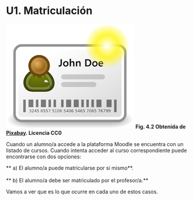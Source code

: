 
# U1. Matriculación

![](https://raw.githubusercontent.com/catedu/curso-moodle/master/img/inscripcion.png)
**Fig. 4.2 Obtenida de [Pixabay](http://pixabay.com/en/contact-credit-card-id-97574/). Licencia CC0**

Cuando un alumno/a accede a la plataforma Moodle se encuentra con un listado de cursos. Cuando intenta acceder al curso correspondiente puede encontrarse con dos opciones:

** a) El alumno/a puede matricularse por si mismo**.<br/> <br/> ** b) El alumno/a debe ser matriculado por el profesor/a.**

Vamos a ver que es lo que ocurre en cada uno de estos casos.
